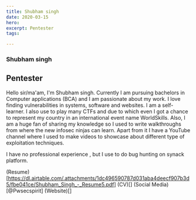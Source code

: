 ```yaml
---
title: Shubham singh
date: 2020-03-15
hero: 
excerpt: Pentester
tags: 

---
```


### Shubham singh
## Pentester

Hello sir/ma'am,
  I'm Shubham singh. Currently I am pursuing bachelors in Computer applications (BCA) and I am passionate about my work. I love finding vulnerabilities in systems, software and websites. I am a 
self-learner. I also use to play many CTFs and due to which even I got a chance to represent my country in 
an international event name WorldSkills. Also, I am a huge fan of sharing my knowledge so I used to 
write walkthroughs from where the new infosec ninjas can learn. Apart from it I have a YouTube channel 
where I used to make videos to showcase about different type of exploitation techniques.

I have no professional experience , but I use to do bug hunting on synack platform.

(Resume)[https://dl.airtable.com/.attachments/1dc496590787d031aba4deecf907b3d5/fbe041ce/Shubham_Singh_-_Resume5.pdf]
(CV)[]
(Social Media)[@Pwsecspirit]
(Website)[]

